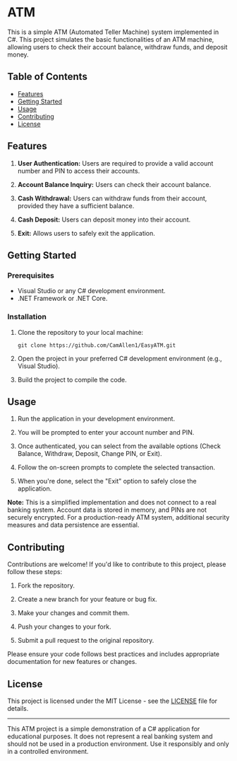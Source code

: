 # ATM

This is a simple ATM (Automated Teller Machine) system implemented in C#. This project simulates the basic functionalities of an ATM machine, allowing users to check their account balance, withdraw funds, and deposit money.

## Table of Contents

- [Features](#features)
- [Getting Started](#getting-started)
- [Usage](#usage)
- [Contributing](#contributing)
- [License](#license)

## Features

1. **User Authentication:** Users are required to provide a valid account number and PIN to access their accounts.

2. **Account Balance Inquiry:** Users can check their account balance.

3. **Cash Withdrawal:** Users can withdraw funds from their account, provided they have a sufficient balance.

4. **Cash Deposit:** Users can deposit money into their account.

5. **Exit:** Allows users to safely exit the application.

## Getting Started

### Prerequisites

- Visual Studio or any C# development environment.
- .NET Framework or .NET Core.

### Installation

1. Clone the repository to your local machine:
   ```
   git clone https://github.com/CamAllen1/EasyATM.git
   ```

2. Open the project in your preferred C# development environment (e.g., Visual Studio).

3. Build the project to compile the code.

## Usage

1. Run the application in your development environment.

2. You will be prompted to enter your account number and PIN.

3. Once authenticated, you can select from the available options (Check Balance, Withdraw, Deposit, Change PIN, or Exit).

4. Follow the on-screen prompts to complete the selected transaction.

5. When you're done, select the "Exit" option to safely close the application.

**Note:** This is a simplified implementation and does not connect to a real banking system. Account data is stored in memory, and PINs are not securely encrypted. For a production-ready ATM system, additional security measures and data persistence are essential.

## Contributing

Contributions are welcome! If you'd like to contribute to this project, please follow these steps:

1. Fork the repository.

2. Create a new branch for your feature or bug fix.

3. Make your changes and commit them.

4. Push your changes to your fork.

5. Submit a pull request to the original repository.

Please ensure your code follows best practices and includes appropriate documentation for new features or changes.

## License

This project is licensed under the MIT License - see the [LICENSE](LICENSE) file for details.

---

This ATM project is a simple demonstration of a C# application for educational purposes. It does not represent a real banking system and should not be used in a production environment. Use it responsibly and only in a controlled environment.
